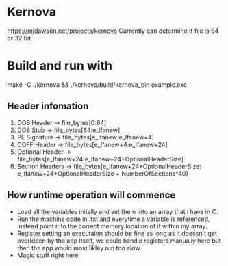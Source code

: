 # Kernova
https://mjdawson.net/projects/kernova
Currently can determine if file is 64 or 32 bit

# Build and run with
make -C ./kernova && ./kernova/build/kernova_bin example.exe

## Header infomation
1.	DOS Header → file_bytes[0:64]
2.	DOS Stub → file_bytes[64:e_lfanew]
3.	PE Signature → file_bytes[e_lfanew:e_lfanew+4]
4.	COFF Header → file_bytes[e_lfanew+4:e_lfanew+24]
5.	Optional Header → file_bytes[e_lfanew+24:e_lfanew+24+OptionalHeaderSize]
6.	Section Headers → file_bytes[e_lfanew+24+OptionalHeaderSize: e_lfanew+24+OptionalHeaderSize + NumberOfSections*40]

## How runtime operation will commence
- Load all the variables initally and set them into an array that i have in C.
- Run the machine code in .txt and everytime a variable is referenced, instead point it to the correct memory location of it within my array.
- Register setting an executaion should be fine as long as it doessn't get overidden by the app itself, we could handle registers manually here but then the app would most likley run too slow.
- Magic stuff right here